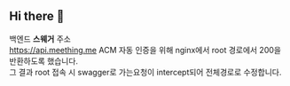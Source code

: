 ## Hi there 👋
백엔드 **스웨거** 주소  
https://api.meething.me
ACM 자동 인증을 위해 nginx에서 root 경로에서 200을 반환하도록 했습니다.  
그 결과 root 접속 시 swagger로 가는요청이 intercept되어 전체경로로 수정합니다.  
<!--

**Here are some ideas to get you started:**

🙋‍♀️ A short introduction - what is your organization all about?
🌈 Contribution guidelines - how can the community get involved?
👩‍💻 Useful resources - where can the community find your docs? Is there anything else the community should know?
🍿 Fun facts - what does your team eat for breakfast?
🧙 Remember, you can do mighty things with the power of [Markdown](https://docs.github.com/github/writing-on-github/getting-started-with-writing-and-formatting-on-github/basic-writing-and-formatting-syntax)
-->
